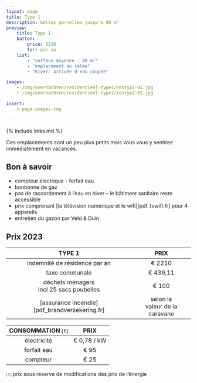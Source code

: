 ```yaml
---
layout: page
title: Type 1
description: belles parcelles jusqu'à 80 m²
preview:
    title: Type 1
    button:
        price: 2210
        for: par an
    list:
        - "surface moyenne : 80 m²"
        - "emplacement au calme"
        - "hiver: arrivée d'eau coupée"

images:
    - /img/overnachten/residentieel-type1/restyp1-01.jpg
    - /img/overnachten/residentieel-type1/restyp1-02.jpg

insert:
    - page-images-top

---
```


{% include links.md %}

Ces emplacements sont un peu plus petits mais vous vous y sentirez immédiatement en vacances.


## Bon à savoir

- compteur électrique - forfait eau
- bonbonne de gaz
- pas de raccordement à l’eau en hiver – le bâtiment sanitaire reste accessible
- prix comprenant [la télévision numérique et le wifi][pdf_tvwifi.fr] pour 4 appareils
- entretien du gazon par Veld & Duin


## Prix 2023

TYPE 1                                         |PRIX                               |
:---------------------------------------------:|:----------------------------------:|
indemnité de résidence par an                  | € 2210      
taxe communale                                 | € 439,11
déchets ménagers<br>incl 25 sacs poubelles<br> | € 100   
 [assurance incendie][pdf_brandverzekering.fr]    | selon la<br>valeur de la caravane

CONSOMMATION ⑴           |PRIX          |
:--------------------:|:-------------:|
électricité           | € 0,78 / kW        
forfait eau           | € 95
compteur              | € 25

⑴ prix sous réserve de modifications des prix de l’énergie
